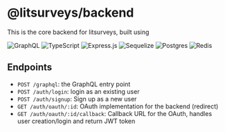 # @litsurveys/backend

This is the core backend for litsurveys, built using

![GraphQL](https://img.shields.io/badge/-GraphQL-E10098?style=&logo=graphql&logoColor=white)
![TypeScript](https://img.shields.io/badge/TypeScript-%23007ACC.svg?style=&logo=typescript&logoColor=white)
![Express.js](https://img.shields.io/badge/Express-%23404d59.svg?style=g&logo=express&logoColor=%2361DAFB)
![Sequelize](https://img.shields.io/badge/Sequelize-52B0E7?style=&logo=Sequelize&logoColor=white)
![Postgres](https://img.shields.io/badge/Postgres-%23316192.svg?style=&logo=postgresql&logoColor=white)
![Redis](https://img.shields.io/badge/Redis-%23DD0031.svg?style=&logo=redis&logoColor=white)

## Endpoints

- `POST /graphql`: the GraphQL entry point
- `POST /auth/login`: login as an existing user
- `POST /auth/signup`: Sign up as a new user
- `GET /auth/oauth/:id`: OAuth implementation for the backend (redirect)
- `GET /auth/oauth/:id/callback`: Callback URL for the OAuth, handles user creation/login and return JWT token
